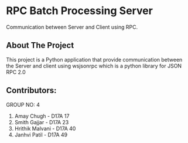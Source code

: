 # RPC Batch Processing Server
Communication between Server and Client using RPC.
## About The Project

This project is a Python application that provide communication between the Server and client using wsjsonrpc which is a python library for JSON RPC 2.0



<!-- CONTRIBUTING -->
## Contributors:
GROUP NO: 4

1. Amay Chugh - D17A 17
2. Smith Gajjar - D17A 23
3. Hrithik Malvani - D17A 40
4. Janhvi Patil - D17A 49
